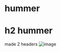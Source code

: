 # hummer
# h2 hummer





made 2 headers
![image](https://github.com/SucculentMonst3rHead/skills-communicate-using-markdown-Vincent/assets/125580582/432b6c4a-bca5-46eb-b137-6b2e3bf86301)
